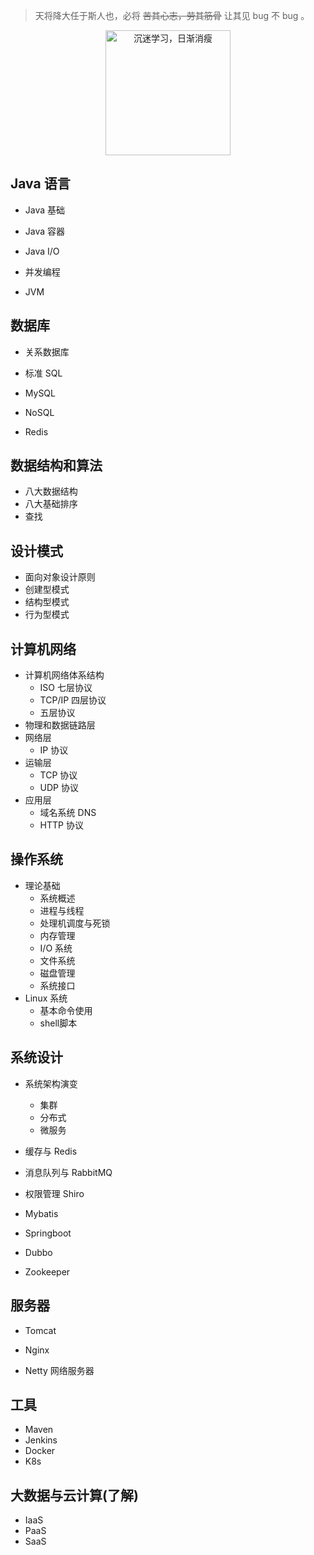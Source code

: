 >  天将降大任于斯人也，必将 ~~苦其心志，劳其筋骨~~ 让其见 bug 不 bug 。



<div align="center">
    <img src="https://github.com/zhanghuihong/Addicted-To-Learning/blob/master/assets/learning.jpg" alt="沉迷学习，日渐消瘦" width="200px">
</div>

## Java 语言 

- Java 基础

- Java 容器

- Java I/O

- 并发编程

- JVM

  

## 数据库

- 关系数据库
- 标准 SQL
- MySQL

- NoSQL

- Redis

  

## 数据结构和算法

- 八大数据结构
- 八大基础排序
- 查找



## 设计模式

- 面向对象设计原则
- 创建型模式
- 结构型模式
- 行为型模式



## 计算机网络

- 计算机网络体系结构
  - ISO 七层协议
  - TCP/IP 四层协议
  - 五层协议
- 物理和数据链路层
- 网络层
  - IP 协议
- 运输层
  - TCP 协议
  - UDP 协议
- 应用层
  - 域名系统 DNS
  - HTTP 协议



## 操作系统

- 理论基础
  - 系统概述
  - 进程与线程
  - 处理机调度与死锁
  - 内存管理
  - I/O 系统
  - 文件系统
  - 磁盘管理
  - 系统接口
- Linux 系统
  - 基本命令使用
  - shell脚本

## 系统设计

- 系统架构演变
  - 集群
  - 分布式
  - 微服务

- 缓存与 Redis
- 消息队列与 RabbitMQ
- 权限管理 Shiro
- Mybatis
- Springboot
- Dubbo
- Zookeeper



## 服务器

- Tomcat
- Nginx

- Netty 网络服务器

## 工具

- Maven
- Jenkins
- Docker
- K8s

## 大数据与云计算(了解)

- IaaS
- PaaS
- SaaS



